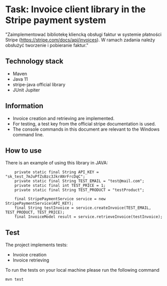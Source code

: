 <!--
*** Igor Andrzejewski Readme.md
-->
# Task: Invoice client library in the Stripe payment system

"Zaimplementować bibliotekę kliencką obsługi faktur w systemie płatności Stripe (https://stripe.com/docs/api/invoices). W ramach zadania należy obsłużyć tworzenie i pobieranie faktur."

## Technology stack

* Maven
* Java 11
* stripe-java official library
* JUnit Jupiter

## Information

* Invoice creation and retrieving are implemented.
* For testing, a test key from the official stripe documentation is used.
* The console commands in this document are relevant to the Windows command line.

## How to use
There is an example of using this library in JAVA:
```
    private static final String API_KEY = "sk_test_7mJuPfZsBzc3JkrANrFrcDqC";
    private static final String TEST_EMAIL = "test@mail.com";
    private static final int TEST_PRICE = 1;
    private static final String TEST_PRODUCT = "testProduct";
    
    final StripePaymentService service = new StripePaymentService(API_KEY);
    final String testInvoice = service.createInvoice(TEST_EMAIL, TEST_PRODUCT, TEST_PRICE);
    final InvoiceModel result = service.retrieveInvoice(testInvoice);
```
## Test
The project implements tests:
* Invoice creation
* Invoice retrieving

To run the tests on your local machine please run the following command
```shell
mvn test
```